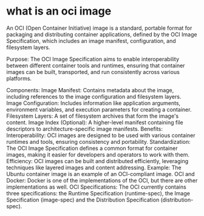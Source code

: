 # what is an oci image

An OCI (Open Container Initiative) image is a standard, portable format for packaging and distributing container applications, defined by the OCI Image Specification, which includes an image manifest, configuration, and filesystem layers.

Purpose:
The OCI Image Specification aims to enable interoperability between different container tools and runtimes, ensuring that container images can be built, transported, and run consistently across various platforms.

Components:
Image Manifest: Contains metadata about the image, including references to the image configuration and filesystem layers.
Image Configuration: Includes information like application arguments, environment variables, and execution parameters for creating a container.
Filesystem Layers: A set of filesystem archives that form the image's content.
Image Index (Optional): A higher-level manifest containing file descriptors to architecture-specific image manifests.
Benefits:
Interoperability: OCI images are designed to be used with various container runtimes and tools, ensuring consistency and portability.
Standardization: The OCI Image Specification defines a common format for container images, making it easier for developers and operators to work with them.
Efficiency: OCI images can be built and distributed efficiently, leveraging techniques like layered images and content addressing.
Example:
The Ubuntu container image is an example of an OCI-compliant image.
OCI and Docker:
Docker is one of the implementations of the OCI, but there are other implementations as well.
OCI Specifications:
The OCI currently contains three specifications: the Runtime Specification (runtime-spec), the Image Specification (image-spec) and the Distribution Specification (distribution-spec).
